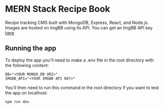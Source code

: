 # MERN Stack Recipe Book
Recipe tracking CMS built with MongoDB, Express, React, and Node.js. Images are hosted on ImgBB using its API. You can get an ImgBB API key [here](https://api.imgbb.com/)

## Running the app
To deploy the app you'll need to make a .env file in the root directory with the following content:

    DB="<YOUR MONGO_DB URI>"
    IMGBB_API="<YOUR IMGBB API KEY>"


You'll then need to run this command in the root directory if you want to test the app on localhost:
    
    npm run dev
